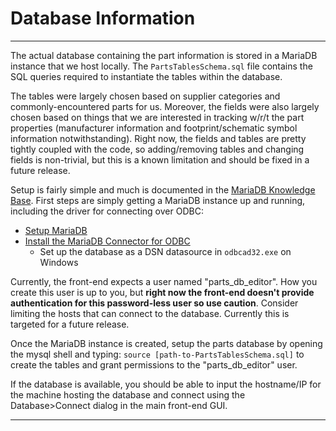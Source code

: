 # Database Information
---

The actual database containing the part information is stored in a MariaDB instance that we host locally. The `PartsTablesSchema.sql` file contains the SQL queries required to instantiate the tables within the database.

The tables were largely chosen based on supplier categories and commonly-encountered parts for us. Moreover, the fields were also largely chosen based on things that we are interested in tracking w/r/t the part properties (manufacturer information and footprint/schematic symbol information notwithstanding). Right now, the fields and tables are pretty tightly coupled with the code, so adding/removing tables and changing fields is non-trivial, but this is a known limitation and should be fixed in a future release.

Setup is fairly simple and much is documented in the [MariaDB Knowledge Base](https://mariadb.com/kb/en/). First steps are simply getting a MariaDB instance up and running, including the driver for connecting over ODBC:
* [Setup MariaDB](https://mariadb.com/kb/en/mariadb/getting-installing-and-upgrading-mariadb/)
* [Install the MariaDB Connector for ODBC](https://mariadb.com/kb/en/mariadb/about-mariadb-connector-j/)
    * Set up the database as a DSN datasource in `odbcad32.exe` on Windows

Currently, the front-end expects a user named "parts_db_editor". How you create this user is up to you, but __right now the front-end doesn't provide authentication for this password-less user so use caution__. Consider limiting the hosts that can connect to the database. Currently this is targeted for a future release.

Once the MariaDB instance is created, setup the parts database by opening the mysql shell and typing:
`source [path-to-PartsTablesSchema.sql]`
to create the tables and grant permissions to the "parts_db_editor" user.

If the database is available, you should be able to input the hostname/IP for the machine hosting the database and connect using the Database>Connect dialog in the main front-end GUI.
___

 



